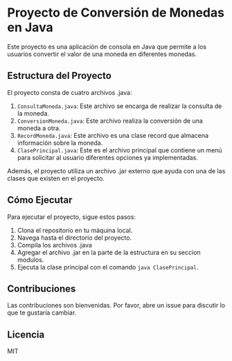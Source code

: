 # Proyecto de Conversión de Monedas en Java

Este proyecto es una aplicación de consola en Java que permite a los usuarios convertir el valor de una moneda en diferentes monedas.

## Estructura del Proyecto

El proyecto consta de cuatro archivos .java:

1. `ConsultaMoneda.java`: Este archivo se encarga de realizar la consulta de la moneda.
2. `ConversionMoneda.java`: Este archivo realiza la conversión de una moneda a otra.
3. `RecordMoneda.java`: Este archivo es una clase record que almacena información sobre la moneda.
4. `ClasePrincipal.java`: Este es el archivo principal que contiene un menú para solicitar al usuario diferentes opciones ya implementadas.

Además, el proyecto utiliza un archivo .jar externo que ayuda con una de las clases que existen en el proyecto.

## Cómo Ejecutar

Para ejecutar el proyecto, sigue estos pasos:

1. Clona el repositorio en tu máquina local.
2. Navega hasta el directorio del proyecto.
3. Compila los archivos .java
4. Agregar el archivo .jar en la parte de la estructura en su seccion modulos.
5. Ejecuta la clase principal con el comando `java ClasePrincipal`.

## Contribuciones

Las contribuciones son bienvenidas. Por favor, abre un issue para discutir lo que te gustaría cambiar.

## Licencia

MIT
